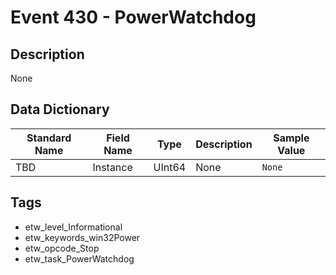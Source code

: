 # Event 430 - PowerWatchdog

## Description
None

## Data Dictionary
|Standard Name|Field Name|Type|Description|Sample Value|
|---|---|---|---|---|
|TBD|Instance|UInt64|None|`None`|

## Tags
* etw_level_Informational
* etw_keywords_win32Power
* etw_opcode_Stop
* etw_task_PowerWatchdog